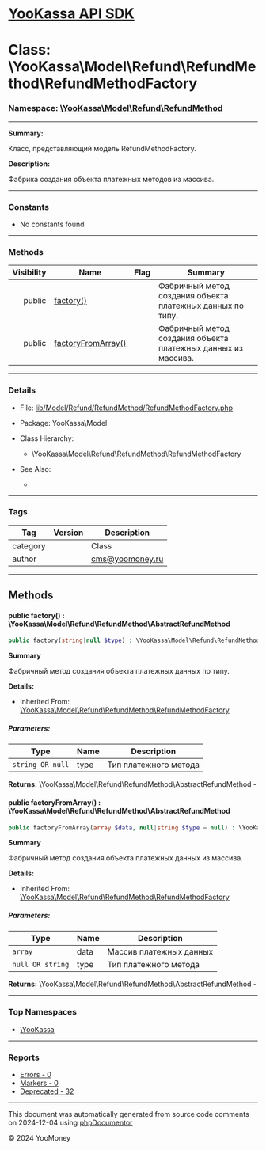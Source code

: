# [YooKassa API SDK](../home.md)

# Class: \YooKassa\Model\Refund\RefundMethod\RefundMethodFactory
### Namespace: [\YooKassa\Model\Refund\RefundMethod](../namespaces/yookassa-model-refund-refundmethod.md)
---
**Summary:**

Класс, представляющий модель RefundMethodFactory.

**Description:**

Фабрика создания объекта платежных методов из массива.

---
### Constants
* No constants found

---
### Methods
| Visibility | Name | Flag | Summary |
| ----------:| ---- | ---- | ------- |
| public | [factory()](../classes/YooKassa-Model-Refund-RefundMethod-RefundMethodFactory.md#method_factory) |  | Фабричный метод создания объекта платежных данных по типу. |
| public | [factoryFromArray()](../classes/YooKassa-Model-Refund-RefundMethod-RefundMethodFactory.md#method_factoryFromArray) |  | Фабричный метод создания объекта платежных данных из массива. |

---
### Details
* File: [lib/Model/Refund/RefundMethod/RefundMethodFactory.php](../../lib/Model/Refund/RefundMethod/RefundMethodFactory.php)
* Package: YooKassa\Model
* Class Hierarchy:
  * \YooKassa\Model\Refund\RefundMethod\RefundMethodFactory

* See Also:
  * [](https://yookassa.ru/developers/api)

---
### Tags
| Tag | Version | Description |
| --- | ------- | ----------- |
| category |  | Class |
| author |  | cms@yoomoney.ru |

---
## Methods
<a name="method_factory" class="anchor"></a>
#### public factory() : \YooKassa\Model\Refund\RefundMethod\AbstractRefundMethod

```php
public factory(string|null $type) : \YooKassa\Model\Refund\RefundMethod\AbstractRefundMethod
```

**Summary**

Фабричный метод создания объекта платежных данных по типу.

**Details:**
* Inherited From: [\YooKassa\Model\Refund\RefundMethod\RefundMethodFactory](../classes/YooKassa-Model-Refund-RefundMethod-RefundMethodFactory.md)

##### Parameters:
| Type | Name | Description |
| ---- | ---- | ----------- |
| <code lang="php">string OR null</code> | type  | Тип платежного метода |

**Returns:** \YooKassa\Model\Refund\RefundMethod\AbstractRefundMethod - 


<a name="method_factoryFromArray" class="anchor"></a>
#### public factoryFromArray() : \YooKassa\Model\Refund\RefundMethod\AbstractRefundMethod

```php
public factoryFromArray(array $data, null|string $type = null) : \YooKassa\Model\Refund\RefundMethod\AbstractRefundMethod
```

**Summary**

Фабричный метод создания объекта платежных данных из массива.

**Details:**
* Inherited From: [\YooKassa\Model\Refund\RefundMethod\RefundMethodFactory](../classes/YooKassa-Model-Refund-RefundMethod-RefundMethodFactory.md)

##### Parameters:
| Type | Name | Description |
| ---- | ---- | ----------- |
| <code lang="php">array</code> | data  | Массив платежных данных |
| <code lang="php">null OR string</code> | type  | Тип платежного метода |

**Returns:** \YooKassa\Model\Refund\RefundMethod\AbstractRefundMethod - 



---

### Top Namespaces

* [\YooKassa](../namespaces/yookassa.md)

---

### Reports
* [Errors - 0](../reports/errors.md)
* [Markers - 0](../reports/markers.md)
* [Deprecated - 32](../reports/deprecated.md)

---

This document was automatically generated from source code comments on 2024-12-04 using [phpDocumentor](http://www.phpdoc.org/)

&copy; 2024 YooMoney